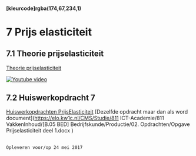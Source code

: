 #### [kleurcode]rgba(174,67,234,1)

# 7 Prijs elasticiteit

## 7.1 Theorie prijselasticiteit

[Theorie prijselasticiteit](https://elo.kw1c.nl/CMS/Studie/811%20ICT-Academie/811%20VakkenInhoud/[B.05%20BED]%20Bedrijfskunde/Productie/01.%20Reader/Elasticiteit.pdf)

[![Youtube video](http://img.youtube.com/vi/JW_ZWqa9ZjM/0.jpg)](https://www.youtube.com/watch?v=JW_ZWqa9ZjM)

## 7.2 Huiswerkopdracht 7 

[Huiswerkopdrachten PrijsElasticiteit](https://elo.kw1c.nl/CMS/Studie/811%20ICT-Academie/811%20VakkenInhoud/[B.05%20BED]%20Bedrijfskunde/Productie/02.%20Opdrachten/Opdrachten%20prijselasticiteit.pdf)
[Dezelfde opdracht maar dan als word document](https://elo.kw1c.nl/CMS/Studie/811 ICT-Academie/811 VakkenInhoud/[B.05 BED] Bedrijfskunde/Productie/02. Opdrachten/Opgave Prijselasticiteit deel 1.docx )

<br>``Opleveren voor/op 24 mei 2017``
